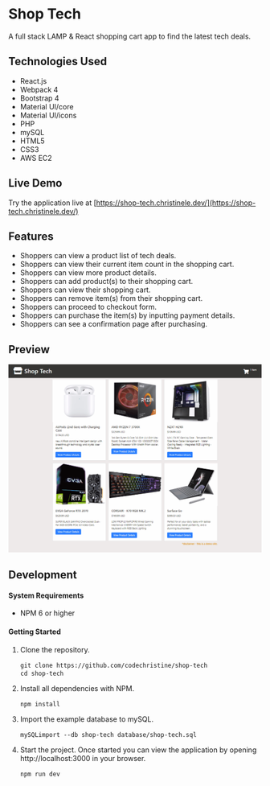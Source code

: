 # Shop Tech

A full stack LAMP & React shopping cart app to find the latest tech deals.

## Technologies Used

- React.js
- Webpack 4
- Bootstrap 4
- Material UI/core
- Material UI/icons
- PHP
- mySQL
- HTML5
- CSS3
- AWS EC2

## Live Demo

Try the application live at [https://shop-tech.christinele.dev/](https://shop-tech.christinele.dev/)

## Features

- Shoppers can view a product list of tech deals.
- Shoppers can view their current item count in the shopping cart.
- Shoppers can view more product details.
- Shoppers can add product(s) to their shopping cart.
- Shoppers can view their shopping cart.
- Shoppers can remove item(s) from their shopping cart.
- Shoppers can proceed to checkout form.
- Shoppers can purchase the item(s) by inputting payment details.
- Shoppers can see a confirmation page after purchasing.

## Preview

![Shop-Tech](server\public\demo\live-demo.gif)

## Development

#### System Requirements

- NPM 6 or higher

#### Getting Started

1. Clone the repository.

    ```shell
    git clone https://github.com/codechristine/shop-tech
    cd shop-tech
    ```

1. Install all dependencies with NPM.

    ```shell
    npm install
    ```

1. Import the example database to mySQL.

    ```shell
    mySQLimport --db shop-tech database/shop-tech.sql
    ```

1. Start the project. Once started you can view the application by opening http://localhost:3000 in your browser.

    ```shell
    npm run dev
    ```
